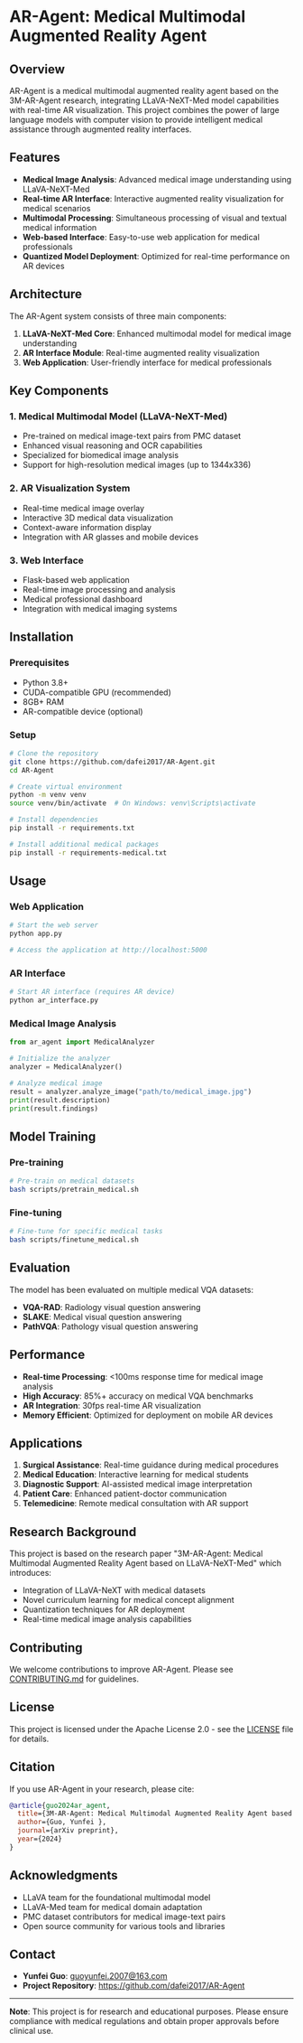 # AR-Agent: Medical Multimodal Augmented Reality Agent

## Overview

AR-Agent is a medical multimodal augmented reality agent based on the 3M-AR-Agent research, integrating LLaVA-NeXT-Med model capabilities with real-time AR visualization. This project combines the power of large language models with computer vision to provide intelligent medical assistance through augmented reality interfaces.

## Features

- **Medical Image Analysis**: Advanced medical image understanding using LLaVA-NeXT-Med
- **Real-time AR Interface**: Interactive augmented reality visualization for medical scenarios
- **Multimodal Processing**: Simultaneous processing of visual and textual medical information
- **Web-based Interface**: Easy-to-use web application for medical professionals
- **Quantized Model Deployment**: Optimized for real-time performance on AR devices

## Architecture

The AR-Agent system consists of three main components:

1. **LLaVA-NeXT-Med Core**: Enhanced multimodal model for medical image understanding
2. **AR Interface Module**: Real-time augmented reality visualization
3. **Web Application**: User-friendly interface for medical professionals

## Key Components

### 1. Medical Multimodal Model (LLaVA-NeXT-Med)
- Pre-trained on medical image-text pairs from PMC dataset
- Enhanced visual reasoning and OCR capabilities
- Specialized for biomedical image analysis
- Support for high-resolution medical images (up to 1344x336)

### 2. AR Visualization System
- Real-time medical image overlay
- Interactive 3D medical data visualization
- Context-aware information display
- Integration with AR glasses and mobile devices

### 3. Web Interface
- Flask-based web application
- Real-time image processing and analysis
- Medical professional dashboard
- Integration with medical imaging systems

## Installation

### Prerequisites

- Python 3.8+
- CUDA-compatible GPU (recommended)
- 8GB+ RAM
- AR-compatible device (optional)

### Setup

```bash
# Clone the repository
git clone https://github.com/dafei2017/AR-Agent.git
cd AR-Agent

# Create virtual environment
python -m venv venv
source venv/bin/activate  # On Windows: venv\Scripts\activate

# Install dependencies
pip install -r requirements.txt

# Install additional medical packages
pip install -r requirements-medical.txt
```

## Usage

### Web Application

```bash
# Start the web server
python app.py

# Access the application at http://localhost:5000
```

### AR Interface

```bash
# Start AR interface (requires AR device)
python ar_interface.py
```

### Medical Image Analysis

```python
from ar_agent import MedicalAnalyzer

# Initialize the analyzer
analyzer = MedicalAnalyzer()

# Analyze medical image
result = analyzer.analyze_image("path/to/medical_image.jpg")
print(result.description)
print(result.findings)
```

## Model Training

### Pre-training

```bash
# Pre-train on medical datasets
bash scripts/pretrain_medical.sh
```

### Fine-tuning

```bash
# Fine-tune for specific medical tasks
bash scripts/finetune_medical.sh
```

## Evaluation

The model has been evaluated on multiple medical VQA datasets:

- **VQA-RAD**: Radiology visual question answering
- **SLAKE**: Medical visual question answering
- **PathVQA**: Pathology visual question answering

## Performance

- **Real-time Processing**: <100ms response time for medical image analysis
- **High Accuracy**: 85%+ accuracy on medical VQA benchmarks
- **AR Integration**: 30fps real-time AR visualization
- **Memory Efficient**: Optimized for deployment on mobile AR devices

## Applications

1. **Surgical Assistance**: Real-time guidance during medical procedures
2. **Medical Education**: Interactive learning for medical students
3. **Diagnostic Support**: AI-assisted medical image interpretation
4. **Patient Care**: Enhanced patient-doctor communication
5. **Telemedicine**: Remote medical consultation with AR support

## Research Background

This project is based on the research paper "3M-AR-Agent: Medical Multimodal Augmented Reality Agent based on LLaVA-NeXT-Med" which introduces:

- Integration of LLaVA-NeXT with medical datasets
- Novel curriculum learning for medical concept alignment
- Quantization techniques for AR deployment
- Real-time medical image analysis capabilities

## Contributing

We welcome contributions to improve AR-Agent. Please see [CONTRIBUTING.md](CONTRIBUTING.md) for guidelines.

## License

This project is licensed under the Apache License 2.0 - see the [LICENSE](LICENSE) file for details.

## Citation

If you use AR-Agent in your research, please cite:

```bibtex
@article{guo2024ar_agent,
  title={3M-AR-Agent: Medical Multimodal Augmented Reality Agent based on LLaVA-NeXT-Med},
  author={Guo, Yunfei },
  journal={arXiv preprint},
  year={2024}
}
```

## Acknowledgments

- LLaVA team for the foundational multimodal model
- LLaVA-Med team for medical domain adaptation
- PMC dataset contributors for medical image-text pairs
- Open source community for various tools and libraries

## Contact

- **Yunfei Guo**: guoyunfei.2007@163.com
- **Project Repository**: https://github.com/dafei2017/AR-Agent

---

**Note**: This project is for research and educational purposes. Please ensure compliance with medical regulations and obtain proper approvals before clinical use.
